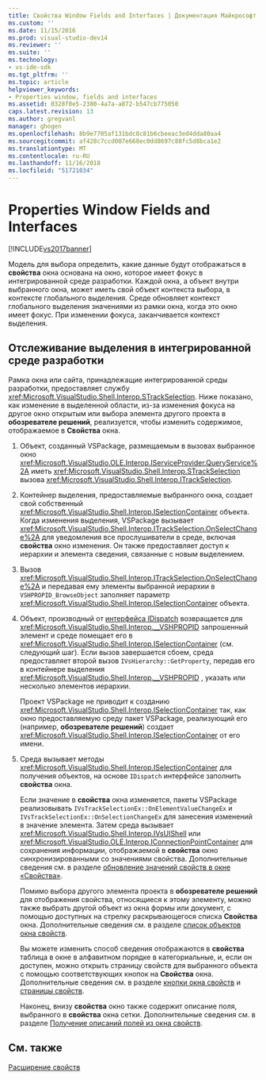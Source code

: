 ```yaml
---
title: Свойства Window Fields and Interfaces | Документация Майкрософт
ms.custom: ''
ms.date: 11/15/2016
ms.prod: visual-studio-dev14
ms.reviewer: ''
ms.suite: ''
ms.technology:
- vs-ide-sdk
ms.tgt_pltfrm: ''
ms.topic: article
helpviewer_keywords:
- Properties window, fields and interfaces
ms.assetid: 0328f0e5-2380-4a7a-a872-b547cb775050
caps.latest.revision: 13
ms.author: gregvanl
manager: ghogen
ms.openlocfilehash: 8b9e7705af131bdc8c81b6cbeeac3ed4dda80aa4
ms.sourcegitcommit: af428c7ccd007e668ec0dd8697c88fc5d8bca1e2
ms.translationtype: MT
ms.contentlocale: ru-RU
ms.lasthandoff: 11/16/2018
ms.locfileid: "51721034"
---
```

# <a name="properties-window-fields-and-interfaces"></a>Properties Window Fields and Interfaces
[!INCLUDE[vs2017banner](../../includes/vs2017banner.md)]

Модель для выбора определить, какие данные будут отображаться в **свойства** окна основана на окно, которое имеет фокус в интегрированной среде разработки. Каждой окна, а объект внутри выбранного окна, может иметь свой объект контекста выбора, в контексте глобального выделения. Среде обновляет контекст глобального выделения значениями из рамки окна, когда это окно имеет фокус. При изменении фокуса, заканчивается контекст выделения.  
  
## <a name="tracking-selection-in-the-ide"></a>Отслеживание выделения в интегрированной среде разработки  
 Рамка окна или сайта, принадлежащие интегрированной среды разработки, предоставляет службу <xref:Microsoft.VisualStudio.Shell.Interop.STrackSelection>. Ниже показано, как изменение в выделенной области, из-за изменения фокуса на другое окно открытым или выбора элемента другого проекта в **обозревателе решений**, реализуется, чтобы изменить содержимое, отображаемое в  **Свойства** окна.  
  
1. Объект, созданный VSPackage, размещаемым в вызовах выбранное окно <xref:Microsoft.VisualStudio.OLE.Interop.IServiceProvider.QueryService%2A> иметь <xref:Microsoft.VisualStudio.Shell.Interop.STrackSelection> вызова <xref:Microsoft.VisualStudio.Shell.Interop.ITrackSelection>.  
  
2. Контейнер выделения, предоставляемые выбранного окна, создает свой собственный <xref:Microsoft.VisualStudio.Shell.Interop.ISelectionContainer> объекта. Когда изменения выделения, VSPackage вызывает <xref:Microsoft.VisualStudio.Shell.Interop.ITrackSelection.OnSelectChange%2A> для уведомления все прослушиватели в среде, включая **свойства** окно изменения. Он также предоставляет доступ к иерархии и элемента сведения, связанные с новым выделением.  
  
3. Вызов <xref:Microsoft.VisualStudio.Shell.Interop.ITrackSelection.OnSelectChange%2A> и передавая ему элементы выбранной иерархии в `VSHPROPID_BrowseObject` заполняет параметр <xref:Microsoft.VisualStudio.Shell.Interop.ISelectionContainer> объекта.  
  
4. Объект, производный от [интерфейса IDispatch](http://msdn.microsoft.com/en-us/ebbff4bc-36b2-4861-9efa-ffa45e013eb5) возвращается для <xref:Microsoft.VisualStudio.Shell.Interop.__VSHPROPID> запрошенный элемент и среде помещает его в <xref:Microsoft.VisualStudio.Shell.Interop.ISelectionContainer> (см. следующий шаг). Если вызов завершается сбоем, среда предоставляет второй вызов `IVsHierarchy::GetProperty`, передав его в контейнере выделения <xref:Microsoft.VisualStudio.Shell.Interop.__VSHPROPID> , указать или несколько элементов иерархии.  
  
    Проект VSPackage не приводит к созданию <xref:Microsoft.VisualStudio.Shell.Interop.ISelectionContainer> так, как окно предоставляемую среду пакет VSPackage, реализующий его (например, **обозревателе решений**) создает <xref:Microsoft.VisualStudio.Shell.Interop.ISelectionContainer> от его имени.  
  
5. Среда вызывает методы <xref:Microsoft.VisualStudio.Shell.Interop.ISelectionContainer> для получения объектов, на основе `IDispatch` интерфейсе заполнить **свойства** окна.  
  
   Если значение в **свойства** окна изменяется, пакеты VSPackage реализовывать `IVsTrackSelectionEx::OnElementValueChangeEx` и `IVsTrackSelectionEx::OnSelectionChangeEx` для занесения изменений в значение элемента. Затем среда вызывает <xref:Microsoft.VisualStudio.Shell.Interop.IVsUIShell> или <xref:Microsoft.VisualStudio.OLE.Interop.IConnectionPointContainer> для сохранения информации, отображаемой в **свойства** окно синхронизированными со значениями свойства. Дополнительные сведения см. в разделе [обновление значений свойств в окне «Свойства»](../../misc/updating-property-values-in-the-properties-window.md).  
  
   Помимо выбора другого элемента проекта в **обозревателе решений** для отображения свойства, относящиеся к этому элементу, можно также выбрать другой объект из окна формы или документ, с помощью доступных на стрелку раскрывающегося списка **Свойства** окна. Дополнительные сведения см. в разделе [список объектов окна свойств](../../extensibility/internals/properties-window-object-list.md).  
  
   Вы можете изменить способ сведения отображаются в **свойства** таблица в окне в алфавитном порядке в категориальные, и, если он доступен, можно открыть страницу свойств для выбранного объекта с помощью соответствующих кнопок на  **Свойства** окна. Дополнительные сведения см. в разделе [кнопки окна свойств](../../extensibility/internals/properties-window-buttons.md) и [страницы свойств](../../extensibility/internals/property-pages.md).  
  
   Наконец, внизу **свойства** окно также содержит описание поля, выбранного в **свойства** окна сетки. Дополнительные сведения см. в разделе [Получение описаний полей из окна свойств](../../misc/getting-field-descriptions-from-the-properties-window.md).  
  
## <a name="see-also"></a>См. также  
 [Расширение свойств](../../extensibility/internals/extending-properties.md)

